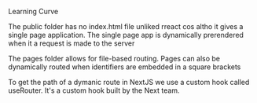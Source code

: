 Learning Curve

The public folder has no index.html file unliked rreact cos altho it gives a single page application. The single page app is dynamically prerendered when it a request is made to the server 

The pages folder allows for file-based routing. Pages can also be dynamically routed when identifiers are embedded in a square brackets

To get the path of a dymanic route in NextJS we use a custom hook called useRouter. It's a custom hook built by the Next team.